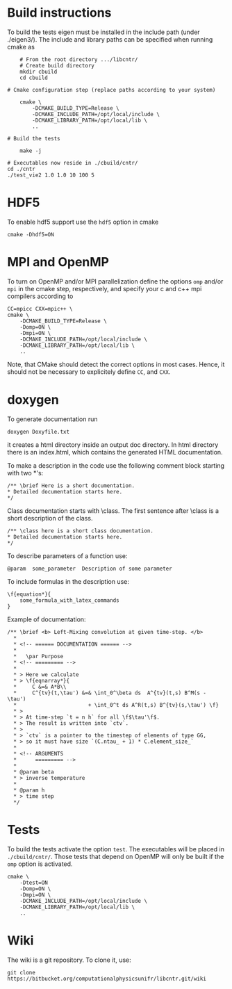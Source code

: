 Build instructions
==================

To build the tests eigen must be installed in the include path (under ./eigen3/). The include and library paths can be specified when running cmake as

```
    # From the root directory .../libcntr/
    # Create build directory
    mkdir cbuild
    cd cbuild
```

    # Cmake configuration step (replace paths according to your system)

```
    cmake \
        -DCMAKE_BUILD_TYPE=Release \
        -DCMAKE_INCLUDE_PATH=/opt/local/include \
        -DCMAKE_LIBRARY_PATH=/opt/local/lib \
        ..
```

    # Build the tests
```
    make -j
```

    # Executables now reside in ./cbuild/cntr/
    cd ./cntr
    ./test_vie2 1.0 1.0 10 100 5

HDF5
====

To enable hdf5 support use the `hdf5` option in cmake

    cmake -Dhdf5=ON

MPI and OpenMP
==============

To turn on OpenMP and/or MPI parallelization define the options `omp` and/or `mpi` in the cmake step, respectively, and specify your c and c++ mpi compilers according to

    CC=mpicc CXX=mpic++ \
    cmake \
        -DCMAKE_BUILD_TYPE=Release \
        -Domp=ON \
        -Dmpi=ON \
        -DCMAKE_INCLUDE_PATH=/opt/local/include \
        -DCMAKE_LIBRARY_PATH=/opt/local/lib \
        ..

Note, that CMake should detect the correct options in most cases. Hence, it
should not be necessary to explicitely define `CC`, and `CXX`.

doxygen
==============

To generate documentation run

    doxygen Doxyfile.txt

it creates a html directory inside an output doc directory. In html directory there is an index.html, which contains the generated HTML documentation.

To make a description in the code use the following comment block starting with two *'s:

    /** \brief Here is a short documentation.
    * Detailed documentation starts here.
    */

Class documentation starts with \class. The first sentence after \class is a short description of the class.

    /** \class here is a short class documentation.
    * Detailed documentation starts here.
    */


To describe parameters of a function use:

    @param  some_parameter  Description of some parameter

To include formulas in the description use:

    \f{equation*}{
        some_formula_with_latex_commands
    }

Example of documentation:

    /** \brief <b> Left-Mixing convolution at given time-step. </b>
      *
      * <!-- ====== DOCUMENTATION ====== -->
      *
      *   \par Purpose
      * <!-- ========= -->
      *
      * > Here we calculate
      * > \f{eqnarray*}{
      *     C &=& A*B\\
      *     C^{tv}(t,\tau') &=& \int_0^\beta ds  A^{tv}(t,s) B^M(s - \tau')
      *                       + \int_0^t ds A^R(t,s) B^{tv}(s,\tau') \f}
      * >
      * > At time-step `t = n h` for all \f$\tau'\f$.
      * > The result is written into `ctv`.
      * >
      * > `ctv` is a pointer to the timestep of elements of type GG,
      * > so it must have size `(C.ntau_ + 1) * C.element_size_`
      *
      * <!-- ARGUMENTS
      *      ========= -->
      *
      * @param beta
      * > inverse temperature
      *
      * @param h
      * > time step
      */


Tests
=====

To build the tests activate the option `test`. The executables will be placed in `./cbuild/cntr/`. Those tests that depend on OpenMP will only be built if the `omp` option is activated.

    cmake \
        -Dtest=ON
        -Domp=ON \
        -Dmpi=ON \
        -DCMAKE_INCLUDE_PATH=/opt/local/include \
        -DCMAKE_LIBRARY_PATH=/opt/local/lib \
        ..

Wiki
=====

The wiki is a git repository. To clone it, use: 

``` 
git clone https://bitbucket.org/computationalphysicsunifr/libcntr.git/wiki
```
